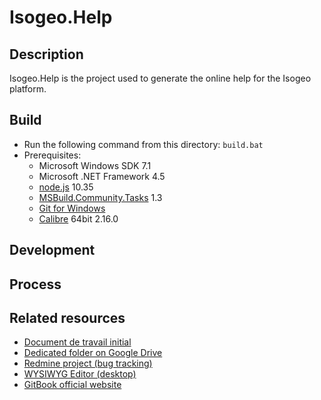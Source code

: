 Isogeo.Help
==============



## Description

Isogeo.Help is the project used to generate the online help for the Isogeo platform.



## Build

- Run the following command from this directory: `build.bat`
- Prerequisites:
  * Microsoft Windows SDK 7.1
  * Microsoft .NET Framework 4.5
  * [node.js](http://nodejs.org/) 10.35
  * [MSBuild.Community.Tasks](http://msbuildtasks.tigris.org/) 1.3
  * [Git for Windows](http://msysgit.github.io/)
  * [Calibre](http://calibre-ebook.com/download_windows64) 64bit 2.16.0



## Development


## Process



## Related resources

- [Document de travail initial](https://docs.google.com/a/isogeo.fr/document/d/1D39wXdfw0ueq9PViHike9qlAO26PSs6IoyAUgsvC3_Y/edit)
- [Dedicated folder on Google Drive](https://drive.google.com/drive/u/0/#folders/0B1LzWJagMM-PVFZpeU9jQjZRYUk)
- [Redmine project (bug tracking)](https://dev.isogeo.net/redmine/projects/help)
- [WYSIWYG Editor (desktop)](https://github.com/GitbookIO/editor)
- [GitBook official website](https://www.gitbook.com)
